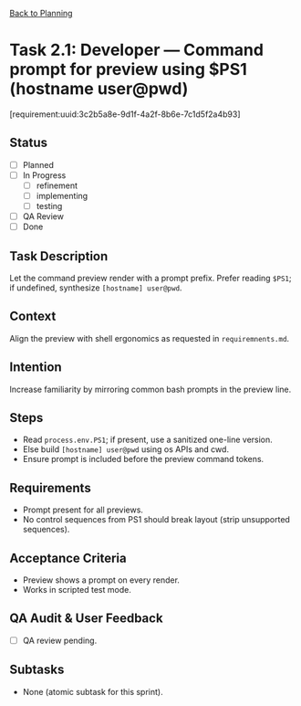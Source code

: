 [Back to Planning](./planning.md)

# Task 2.1: Developer — Command prompt for preview using $PS1 (hostname user@pwd)

[requirement:uuid:3c2b5a8e-9d1f-4a2f-8b6e-7c1d5f2a4b93]

## Status
- [ ] Planned
- [ ] In Progress
  - [ ] refinement
  - [ ] implementing
  - [ ] testing
- [ ] QA Review
- [ ] Done

## Task Description
Let the command preview render with a prompt prefix. Prefer reading `$PS1`; if undefined, synthesize `[hostname] user@pwd`.

## Context
Align the preview with shell ergonomics as requested in `requiremnents.md`.

## Intention
Increase familiarity by mirroring common bash prompts in the preview line.

## Steps
- Read `process.env.PS1`; if present, use a sanitized one-line version.
- Else build `[hostname] user@pwd` using os APIs and cwd.
- Ensure prompt is included before the preview command tokens.

## Requirements
- Prompt present for all previews.
- No control sequences from PS1 should break layout (strip unsupported sequences).

## Acceptance Criteria
- Preview shows a prompt on every render.
- Works in scripted test mode.

## QA Audit & User Feedback
- [ ] QA review pending.

## Subtasks
- None (atomic subtask for this sprint).

